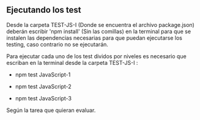 ## Ejecutando los test

Desde la carpeta TEST-JS-I (Donde se encuentra el archivo package.json) deberán escribir 'npm install' (Sin las comillas) en la terminal para que se instalen las dependencias necesarias para que puedan ejecutarse los testing, caso contrario no se ejecutarán.

Para ejecutar cada uno de los test dividos por niveles es necesario que escriban en la terminal desde la carpeta TEST-JS-I :

* npm test JavaScript-1

* npm test JavaScript-2

* npm test JavaScript-3

Según la tarea que quieran evaluar.
